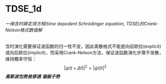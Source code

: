 # TDSE_1d
###### 一维含时薛定谔方程(time depedent Schrödinger equation, TDSE)的Crank-Nelson格式数值解  
含时演化需要保证波函数的归一性不变，因此离散格式不能是向前欧拉(explicit)或向后欧拉(implicit)，而采用Crank-Nelson方法，保证波函数演化步骤不发散，维持概率守恒：
$$
|\psi(t+\Delta t)|^2=|\psi(t)|^2
$$
***高斯波包势垒穿透***
***谐振子势***
